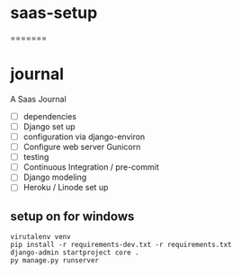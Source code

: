 # saas-setup

=======

# journal

A Saas Journal

- [ ] dependencies
- [ ] Django set up
- [ ] configuration via django-environ
- [ ] Configure web server Gunicorn
- [ ] testing
- [ ] Continuous Integration / pre-commit
- [ ] Django modeling
- [ ] Heroku / Linode set up

## setup on for windows

```
virutalenv venv
pip install -r requirements-dev.txt -r requirements.txt
django-admin startproject core .
py manage.py runserver
```
